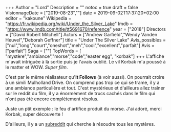 +++
Author = "Lord"
Description = ""
notoc = true
draft = false
VisionnageDate = ["2019-08-23",""]
date = 2019-09-02T17:37:20+02:00
editor = "kakoune"
Wikipedia = "https://fr.wikipedia.org/wiki/Under_the_Silver_Lake"
Imdb = "https://www.imdb.com/title/tt5691670/reference"
year = ["2018"]
Directors = ["David Robert Mitchell"]
Actors = ["Andrew Garfield","Wendy Vanden Heuvel","Deborah Geffner"]
title = "Under The Silver Lake"
Avis_possibles = ["nul","long","court","oneshot","meh","cool","excellent","parfait"]
Avis = ["parfait"] 
Saga = [""]
TopWords = [  "mystère","ambiance","morse","code","easter egg", "korbak"]
+++
L'affiche m'avait intriguée à là sortie puis je l'avais oublié.
Le vil Korbak m'a poussé à le matter et WOW.
*Super film*.

C'est par le même réalisateur qu'**It Follows** (à voir aussi).
On pourrait croire à un simili Mulholland Drive.
On comprend pas trop ce qui se trame, il y a une ambiance particulière et tout.
C'est mystérieux et d'ailleurs allez traîner sur le reddit du film, il y a énormément de trucs cachés dans le film qui n'ont pas été encore complètement résolus.

Juste un ptit exemple : le feu d'artifice produit du morse.
J'ai adoré, merci Korbak, super découverte !

D'ailleurs, il y a un [subreddit](https://www.reddit.com/r/underthesilverlake/comments/a8ui73/biggest_discovery_of_the_utsl_mystery/) qui cherche à résoudre tous les mystères.

